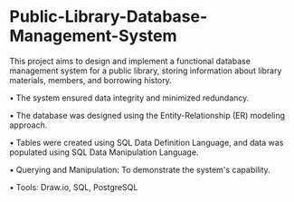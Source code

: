 # Public-Library-Database-Management-System

This project aims to design and implement a functional database management system for a public library, storing information about library materials, members, and borrowing history.

• The system ensured data integrity and minimized redundancy.

• The database was designed using the Entity-Relationship (ER) modeling approach. 

• Tables were created using SQL Data Definition Language, and data was populated using SQL Data Manipulation Language.

• Querying and Manipulation: To demonstrate the system's capability.

• Tools: Draw.io, SQL, PostgreSQL
